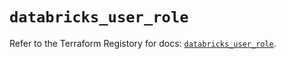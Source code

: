 # `databricks_user_role`

Refer to the Terraform Registory for docs: [`databricks_user_role`](https://registry.terraform.io/providers/databricks/databricks/1.31.1/docs/resources/user_role).
